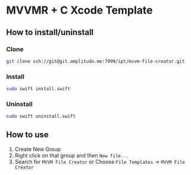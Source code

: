 # MVVMR + C Xcode Template

## How to install/uninstall

### Clone
```bash
git clone ssh://git@git.amplitudo.me:7999/ipt/mvvm-file-creator.git
```
### Install
```bash
sudo swift install.swift
```
### Uninstall
```bash
sudo swift uninstall.swift
```

## How to use

1. Create New Group
2. Right click on that group and then `New file...`
3. Search for `MVVM File Creator` 
    or Choose `File Templates` -> `MVVM File Creator`
